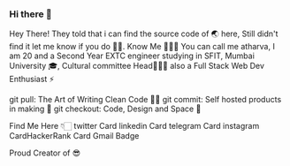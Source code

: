### Hi there 👋

Hey There! 
They told that i can find the source code of 🌏 here, Still didn't find it let me know if you do 🙏🏻.
Know Me 🙋🏻‍♂️
You can call me atharva, I am 20 and a Second Year EXTC engineer studying in SFIT, Mumbai University 🎓,
Cultural committee Head🤹🏻‍♂️ also a
Full Stack Web Dev Enthusiast ⚡

git pull: The Art of Writing Clean Code 👌🏻
git commit: Self hosted products in making 🤩
git checkout: Code, Design and Space 🚀

Find Me Here 👇🏻
twitter Card linkedin Card telegram Card instagram CardHackerRank Card
Gmail Badge

Proud Creator of 😎

<!--
Here are some ideas to get you started:

- 🔭 I’m currently working on ...
- 🌱 I’m currently learning ...
- 👯 I’m looking to collaborate on ...
- 🤔 I’m looking for help with ...
- 💬 Ask me about ...
- 📫 How to reach me: ...
- 😄 Pronouns: ...
- ⚡ Fun fact: ...
-->

